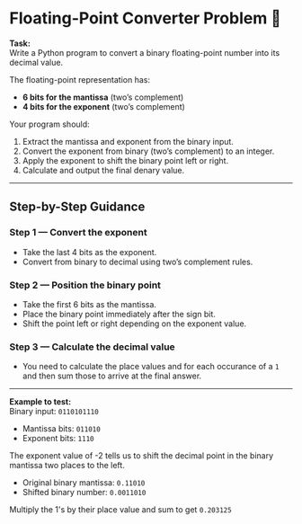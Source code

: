 # Floating-Point Converter Problem 🐍

**Task:**  
Write a Python program to convert a binary floating-point number into its decimal value.

The floating-point representation has:

- **6 bits for the mantissa** (two’s complement)
- **4 bits for the exponent** (two’s complement)

Your program should:

1. Extract the mantissa and exponent from the binary input.
2. Convert the exponent from binary (two’s complement) to an integer.
3. Apply the exponent to shift the binary point left or right.
4. Calculate and output the final denary value.


---

## Step-by-Step Guidance

### Step 1 — Convert the exponent
- Take the last 4 bits as the exponent.
- Convert from binary to decimal using two’s complement rules.

### Step 2 — Position the binary point
- Take the first 6 bits as the mantissa.
- Place the binary point immediately after the sign bit.
- Shift the point left or right depending on the exponent value.

### Step 3 — Calculate the decimal value
- You need to calculate the place values and for each occurance of a `1` and then sum those to arrive at the final answer.

---

**Example to test:**  
Binary input: `0110101110`

- Mantissa bits: `011010`
- Exponent bits: `1110`

The exponent value of -2 tells us to shift the decimal point in the binary mantissa two places to the left.

- Original binary mantissa: `0.11010`
- Shifted binary number: `0.0011010`

Multiply the 1's by their place value and sum to get `0.203125`
